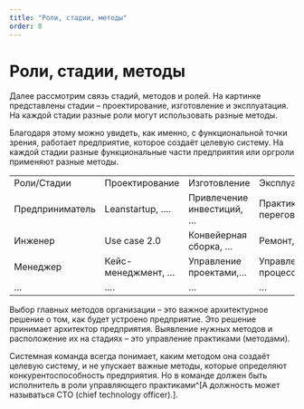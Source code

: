 ```yaml
---
title: "Роли, стадии, методы"
order: 8
---
```


# Роли, стадии, методы

Далее рассмотрим связь стадий, методов и ролей. На картинке представлены стадии – проектирование, изготовление и эксплуатация. На каждой стадии разные роли могут использовать разные методы.

Благодаря этому можно увидеть, как именно, с функциональной точки зрения, работает предприятие, которое создаёт целевую систему. На каждой стадии разные функциональные части предприятия или оргроли применяют разные методы.

|  |  |  |  |
| --- | --- | --- | --- |
| Роли/Стадии | Проектирование | Изготовление | Эксплуатация |
| Предприниматель | Leanstartup, …. | Привлечение инвестиций, … | Практик переговоров,… |
| Инженер | Use case 2.0 | Конвейерная сборка, … | Ремонт, … |
| Менеджер | Кейс-менеджмент, … | Управление проектами,… | Управление процессами,… |
| … | …. | … | … |

Выбор главных методов организации – это важное архитектурное решение о том, как будет устроено предприятие. Это решение принимает архитектор предприятия. Выявление нужных методов и расположение их на стадиях – это управление практиками (методами).

Системная команда всегда понимает, каким методом она создаёт целевую систему, и не упускает важные методы, которые определяют конкурентоспособность предприятия. Но в команде должен быть исполнитель в роли управляющего практиками^[А должность может называться CTO (chief technology officer).].